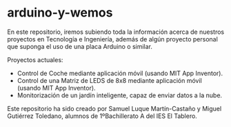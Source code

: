 # arduino-y-wemos

En este repositorio, iremos subiendo toda la información acerca de nuestros proyectos en Tecnología e Ingeniería, además de algún proyecto personal que suponga el uso de una placa Arduino o similar.

Proyectos actuales:
  - Control de Coche mediante aplicación móvil (usando MIT App Inventor).
  - Control de una Matriz de LEDS de 8x8 mediante aplicación móvil (usando MIT App Inventor).
  - Monitorización de un jardín inteligente, capaz de enviar datos a la nube.

Este repositorio ha sido creado por Samuel Luque Martín-Castaño y Miguel Gutiérrez Toledano, alumnos de 1ºBachillerato A del IES El Tablero.
